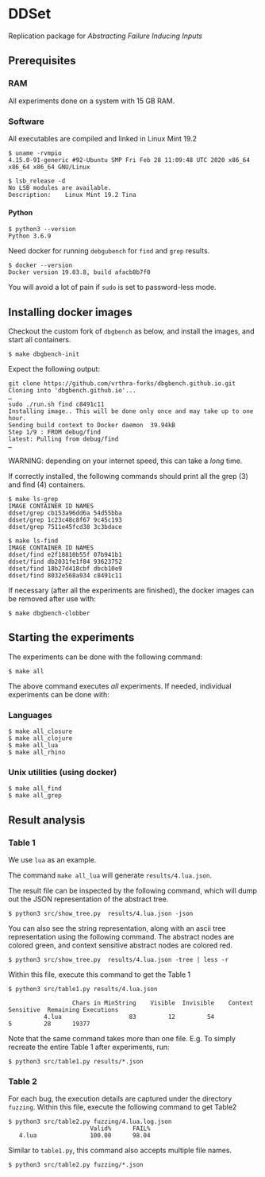 # DDSet

Replication package for _Abstracting Failure Inducing Inputs_

## Prerequisites

### RAM

All experiments done on a system with 15 GB RAM.

### Software

All executables are compiled and linked in Linux Mint 19.2

```
$ uname -rvmpio
4.15.0-91-generic #92-Ubuntu SMP Fri Feb 28 11:09:48 UTC 2020 x86_64 x86_64 x86_64 GNU/Linux

$ lsb_release -d
No LSB modules are available.
Description:    Linux Mint 19.2 Tina
```

#### Python

```
$ python3 --version
Python 3.6.9
```

Need docker for running `debgubench` for `find` and `grep` results.

```
$ docker --version
Docker version 19.03.8, build afacb8b7f0
```

You will avoid a lot of pain if `sudo` is set to password-less mode.

## Installing docker images

Checkout the custom fork of `dbgbench` as below, and install the images, and
start all containers.

```
$ make dbgbench-init
```

Expect the following output:
```
git clone https://github.com/vrthra-forks/dbgbench.github.io.git
Cloning into 'dbgbench.github.io'...
…
sudo ./run.sh find c8491c11
Installing image.. This will be done only once and may take up to one hour.
Sending build context to Docker daemon  39.94kB
Step 1/9 : FROM debug/find
latest: Pulling from debug/find
…
```

WARNING: depending on your internet speed, this can take a _long_ time.


If correctly installed, the following commands should print all the grep (3) and
find (4) containers.

```
$ make ls-grep
IMAGE CONTAINER ID NAMES
ddset/grep cb153a96dd6a 54d55bba
ddset/grep 1c23c48c8f67 9c45c193
ddset/grep 7511e45fcd38 3c3bdace

$ make ls-find
IMAGE CONTAINER ID NAMES
ddset/find e2f18810b55f 07b941b1
ddset/find db2031fe1f84 93623752
ddset/find 18b27d418cbf dbcb10e9
ddset/find 8032e568a934 c8491c11
```

If necessary (after all the experiments are finished), the docker images can be
removed after use with:

```
$ make dbgbench-clobber
```

## Starting the experiments

The experiments can be done with the following command:

```
$ make all
```

The above command executes _all_ experiments. If needed, individual
experiments can be done with:

### Languages

```
$ make all_closure
$ make all_clojure
$ make all_lua
$ make all_rhino
```

### Unix utilities (using docker)

```
$ make all_find
$ make all_grep
```

## Result analysis

### Table 1

We use `lua` as an example.

The command `make all_lua` will generate `results/4.lua.json`.

The result file can be inspected by the following command, which
will dump out the JSON representation of the abstract tree.

```
$ python3 src/show_tree.py  results/4.lua.json -json
```

You can also see the string representation, along with an ascii
tree representation using the following command. The abstract nodes
are colored green, and context sensitive abstract nodes are colored
red.

```
$ python3 src/show_tree.py  results/4.lua.json -tree | less -r
```


Within this file, execute this command to get the Table 1

```
$ python3 src/table1.py results/4.lua.json

                  Chars in MinString    Visible  Invisible    Context Sensitive  Remaining Executions
          4.lua                   83         12         54                    5         28      19377
```

Note that the same command takes more than one file. E.g. To simply recreate
the entire Table 1 after experiments, run:

```
$ python3 src/table1.py results/*.json
```


### Table 2

For each bug, the execution details are captured under the directory `fuzzing`.
Within this file, execute the following command to get Table2

```
$ python3 src/table2.py fuzzing/4.lua.log.json
                       Valid%      FAIL%
   4.lua               100.00      98.04
```

Similar to `table1.py`, this command also accepts multiple file names.

```
$ python3 src/table2.py fuzzing/*.json
```

